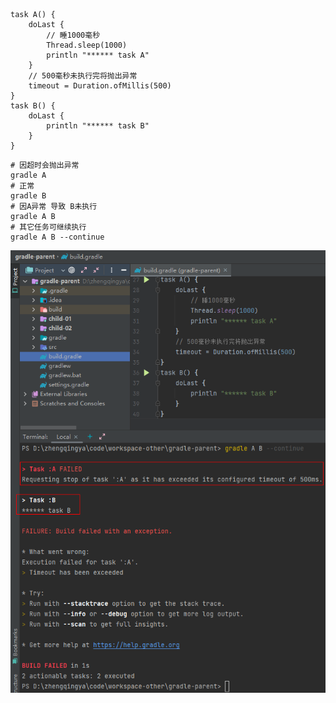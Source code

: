 ```
task A() {
    doLast {
        // 睡1000毫秒
        Thread.sleep(1000)
        println "****** task A"
    }
    // 500毫秒未执行完将抛出异常
    timeout = Duration.ofMillis(500)
}
task B() {
    doLast {
        println "****** task B"
    }
}
```

```shell
# 因超时会抛出异常
gradle A
# 正常
gradle B
# 因A异常 导致 B未执行
gradle A B
# 其它任务可继续执行
gradle A B --continue
```

![gradle-task-timeout.png](images/gradle-task-timeout.png)